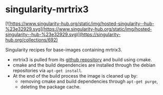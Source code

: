 # singularity-mrtrix3
[![https://www.singularity-hub.org/static/img/hosted-singularity--hub-%23e32929.svg](https://www.singularity-hub.org/static/img/hosted-singularity--hub-%23e32929.svg)](https://singularity-hub.org/collections/692)

Singularity recipes for base-images containing mrtrix3.

 - mrtrix3 is pulled from its [github repository](https://github.com/MRtrix3/mrtrix3) and build using cmake.
 - cmake and the build dependencies are installed through the debian repositories via `apt-get install`.
 - At the end of the build process the image is cleaned up by:
    - removing cmake and build dependencies through `apt-get purge`,
    - deleting the package cache.
